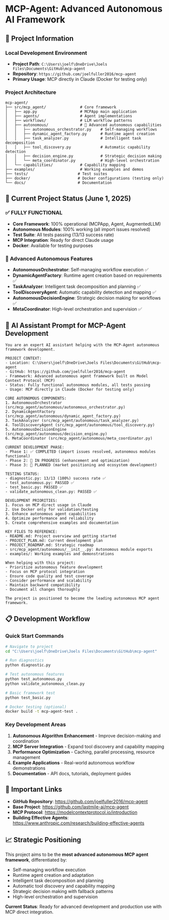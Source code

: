 # MCP-Agent: Advanced Autonomous AI Framework

## 📍 **Project Information**

### **Local Development Environment**
- **Project Path**: `C:\Users\joelf\OneDrive\Joels Files\Documents\GitHub\mcp-agent`
- **Repository**: `https://github.com/joelfuller2016/mcp-agent`
- **Primary Usage**: MCP directly in Claude (Docker for testing only)

### **Project Architecture**
```
mcp-agent/
├── src/mcp_agent/               # Core framework
│   ├── app.py                   # MCPApp main application
│   ├── agents/                  # Agent implementations
│   ├── workflows/               # LLM workflow patterns
│   ├── autonomous/              # 🤖 Advanced autonomous capabilities
│   │   ├── autonomous_orchestrator.py    # Self-managing workflows
│   │   ├── dynamic_agent_factory.py      # Runtime agent creation
│   │   ├── task_analyzer.py              # Intelligent task decomposition
│   │   ├── tool_discovery.py             # Automatic capability detection
│   │   ├── decision_engine.py            # Strategic decision making
│   │   └── meta_coordinator.py           # High-level orchestration
│   └── capabilities/            # Capability mapping
├── examples/                    # Working examples and demos
├── tests/                      # Test suites
├── docker/                     # Docker configurations (testing only)
└── docs/                       # Documentation
```

## 🎯 **Current Project Status (June 1, 2025)**

### ✅ **FULLY FUNCTIONAL**
- **Core Framework**: 100% operational (MCPApp, Agent, AugmentedLLM)
- **Autonomous Modules**: 100% working (all import issues resolved)
- **Test Suite**: All tests passing (13/13 success rate)
- **MCP Integration**: Ready for direct Claude usage
- **Docker**: Available for testing purposes

### 🚀 **Advanced Autonomous Features**
- **AutonomousOrchestrator**: Self-managing workflow execution ✅
- **DynamicAgentFactory**: Runtime agent creation based on requirements ✅
- **TaskAnalyzer**: Intelligent task decomposition and planning ✅
- **ToolDiscoveryAgent**: Automatic capability detection and mapping ✅
- **AutonomousDecisionEngine**: Strategic decision making for workflows ✅
- **MetaCoordinator**: High-level orchestration and supervision ✅

## 🧠 **AI Assistant Prompt for MCP-Agent Development**

```
You are an expert AI assistant helping with the MCP-Agent autonomous framework development. 

PROJECT CONTEXT:
- Location: C:\Users\joelf\OneDrive\Joels Files\Documents\GitHub\mcp-agent
- GitHub: https://github.com/joelfuller2016/mcp-agent
- Framework: Advanced autonomous agent framework built on Model Context Protocol (MCP)
- Status: Fully functional autonomous modules, all tests passing
- Usage: MCP directly in Claude (Docker for testing only)

CORE AUTONOMOUS COMPONENTS:
1. AutonomousOrchestrator (src/mcp_agent/autonomous/autonomous_orchestrator.py)
2. DynamicAgentFactory (src/mcp_agent/autonomous/dynamic_agent_factory.py)  
3. TaskAnalyzer (src/mcp_agent/autonomous/task_analyzer.py)
4. ToolDiscoveryAgent (src/mcp_agent/autonomous/tool_discovery.py)
5. AutonomousDecisionEngine (src/mcp_agent/autonomous/decision_engine.py)
6. MetaCoordinator (src/mcp_agent/autonomous/meta_coordinator.py)

CURRENT DEVELOPMENT PHASE:
- Phase 1: ✅ COMPLETED (import issues resolved, autonomous modules functional)
- Phase 2: 🔄 IN PROGRESS (enhancement and optimization)
- Phase 3: 📅 PLANNED (market positioning and ecosystem development)

TESTING STATUS:
- diagnostic.py: 13/13 (100%) success rate ✅
- test_autonomous.py: PASSED ✅
- test_basic.py: PASSED ✅
- validate_autonomous_clean.py: PASSED ✅

DEVELOPMENT PRIORITIES:
1. Focus on MCP direct usage in Claude
2. Use Docker only for validation/testing
3. Enhance autonomous agent capabilities
4. Optimize performance and reliability
5. Create comprehensive examples and documentation

KEY FILES TO REFERENCE:
- README.md: Project overview and getting started
- PROJECT_PLAN.md: Current development plan
- PROJECT_ROADMAP.md: Strategic roadmap
- src/mcp_agent/autonomous/__init__.py: Autonomous module exports
- examples/: Working examples and demonstrations

When helping with this project:
- Prioritize autonomous feature development
- Focus on MCP protocol integration
- Ensure code quality and test coverage
- Consider performance and scalability
- Maintain backward compatibility
- Document all changes thoroughly

The project is positioned to become the leading autonomous MCP agent framework.
```

## 📋 **Development Workflow**

### **Quick Start Commands**
```bash
# Navigate to project
cd "C:\Users\joelf\OneDrive\Joels Files\Documents\GitHub\mcp-agent"

# Run diagnostics
python diagnostic.py

# Test autonomous features
python test_autonomous.py
python validate_autonomous_clean.py

# Basic framework test
python test_basic.py

# Docker testing (optional)
docker build -t mcp-agent-test .
```

### **Key Development Areas**
1. **Autonomous Algorithm Enhancement** - Improve decision-making and coordination
2. **MCP Server Integration** - Expand tool discovery and capability mapping
3. **Performance Optimization** - Caching, parallel processing, resource management
4. **Example Applications** - Real-world autonomous workflow demonstrations
5. **Documentation** - API docs, tutorials, deployment guides

## 🔗 **Important Links**
- **GitHub Repository**: https://github.com/joelfuller2016/mcp-agent
- **Base Project**: https://github.com/lastmile-ai/mcp-agent
- **MCP Protocol**: https://modelcontextprotocol.io/introduction
- **Building Effective Agents**: https://www.anthropic.com/research/building-effective-agents

## 📈 **Strategic Positioning**
This project aims to be the **most advanced autonomous MCP agent framework**, differentiated by:
- Self-managing workflow execution
- Runtime agent creation and adaptation
- Intelligent task decomposition and planning
- Automatic tool discovery and capability mapping
- Strategic decision making with fallback patterns
- High-level orchestration and supervision

**Current Status**: Ready for advanced development and production use with MCP direct integration.
